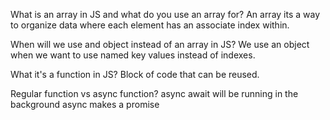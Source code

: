 What is an array in JS and what do you use an array for?
An array its a way to organize data where each element has an associate index within.

When will we use and object instead of an array in JS?
We use an object when we want to use named key values instead of indexes.

What it's a function in JS?
Block of code that can be reused.

Regular function vs async function?
async await will be running in the background
async makes a promise


